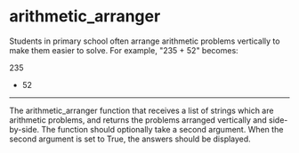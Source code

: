 # arithmetic_arranger
Students in primary school often arrange arithmetic problems vertically to make them easier to solve. For example, "235 + 52" becomes:

  235
+  52
-----
The arithmetic_arranger function that receives a list of strings which are arithmetic problems, and returns the problems arranged vertically and side-by-side. The function should optionally take a second argument. When the second argument is set to True, the answers should be displayed.

